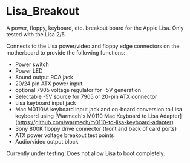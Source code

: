 # Lisa_Breakout
A power, floppy, keyboard, etc. breakout board for the Apple Lisa. Only tested with the Lisa 2/5.

Connects to the Lisa power/video and floppy edge connectors on the motherboard to provide the following functions:

- Power switch
- Power LED
- Sound output RCA jack
- 20/24 pin ATX power input
- optional 7905 voltage regulator for -5V generation
- Selectable -5V source for 7905 or 20-pin ATX connector
- Lisa keyboard input jack
- Mac M0110/A keyboard input jack and on-board conversion to Lisa keyboard using [Warmech's M0110 Mac Keyboard to Lisa Adapter] (https://github.com/warmech/m0110-to-lisa-keyboard-adapter)
- Sony 800K floppy drive connector (front and back of card ports)
- ATX power voltage breakout test points
- Audio/video output block

Currently under testing. Does not allow Lisa to boot completely.
